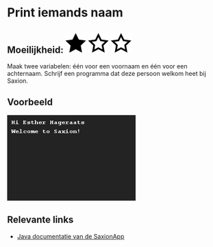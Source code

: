 # Print iemands naam
## Moeilijkheid: ![Filled](../resources/star-filled.svg) ![Filled](../resources/star-outlined.svg) ![Outlined](../resources/star-outlined.svg) 

Maak twee variabelen: één voor een voornaam en één voor een achternaam. Schrijf een programma dat deze persoon welkom heet bij Saxion.

## Voorbeeld
![Example](sample_output.png)

## Relevante links
* [Java documentatie van de SaxionApp](https://saxionapp.hboictlab.nl/nl/saxion/app/SaxionApp.html)